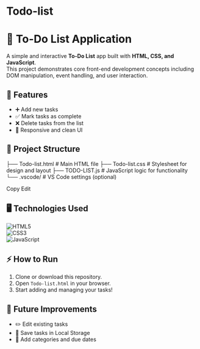 # Todo-list
# 📝 To-Do List Application

A simple and interactive **To-Do List** app built with **HTML, CSS, and JavaScript**.  
This project demonstrates core front-end development concepts including DOM manipulation, event handling, and user interaction.

## 🚀 Features
- ➕ Add new tasks  
- ✅ Mark tasks as complete  
- ❌ Delete tasks from the list  
- 📱 Responsive and clean UI  

## 📂 Project Structure
├── Todo-list.html # Main HTML file
├── Todo-list.css # Stylesheet for design and layout
├── TODO-LIST.js # JavaScript logic for functionality
└── .vscode/ # VS Code settings (optional)

Copy
Edit

## 🖥️ Technologies Used
![HTML5](https://img.shields.io/badge/HTML5-E34F26?style=for-the-badge&logo=html5&logoColor=white)  
![CSS3](https://img.shields.io/badge/CSS3-1572B6?style=for-the-badge&logo=css3&logoColor=white)  
![JavaScript](https://img.shields.io/badge/JavaScript-F7DF1E?style=for-the-badge&logo=javascript&logoColor=black)  

## ⚡ How to Run
1. Clone or download this repository.  
2. Open `Todo-list.html` in your browser.  
3. Start adding and managing your tasks!  

## 🌟 Future Improvements
- ✏️ Edit existing tasks  
- 💾 Save tasks in Local Storage  
- 📌 Add categories and due dates  

